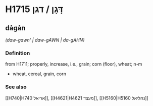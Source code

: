 # H1715 דָּגָן / דגן

## dâgân

_(daw-gawn' | daw-ɡAWN | da-ɡAHN)_

### Definition

from H1711; properly, increase, i.e., grain; corn (floor), wheat; n-m

- wheat, cereal, grain, corn

### See also

[[H740|H740 אריאל]], [[H4621|H4621 מעצד]], [[H5160|H5160 נחליאל]]
